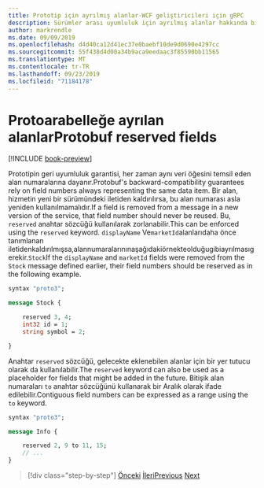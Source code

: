 ```yaml
---
title: Prototip için ayrılmış alanlar-WCF geliştiricileri için gRPC
description: Sürümler arası uyumluluk için ayrılmış alanlar hakkında bilgi edinin.
author: markrendle
ms.date: 09/09/2019
ms.openlocfilehash: d4d40ca12d41ec37e0baebf10de9d0690e4297cc
ms.sourcegitcommit: 55f438d4d00a34b9aca9eedaac3f85590bb11565
ms.translationtype: MT
ms.contentlocale: tr-TR
ms.lasthandoff: 09/23/2019
ms.locfileid: "71184178"
---
```

# <a name="protobuf-reserved-fields"></a><span data-ttu-id="dbb82-103">Protoarabelleğe ayrılan alanlar</span><span class="sxs-lookup"><span data-stu-id="dbb82-103">Protobuf reserved fields</span></span>

[!INCLUDE [book-preview](../../../includes/book-preview.md)]

<span data-ttu-id="dbb82-104">Prototipin geri uyumluluk garantisi, her zaman aynı veri öğesini temsil eden alan numaralarına dayanır.</span><span class="sxs-lookup"><span data-stu-id="dbb82-104">Protobuf's backward-compatibility guarantees rely on field numbers always representing the same data item.</span></span> <span data-ttu-id="dbb82-105">Bir alan, hizmetin yeni bir sürümündeki iletiden kaldırılırsa, bu alan numarası asla yeniden kullanılmamalıdır.</span><span class="sxs-lookup"><span data-stu-id="dbb82-105">If a field is removed from a message in a new version of the service, that field number should never be reused.</span></span> <span data-ttu-id="dbb82-106">Bu, `reserved` anahtar sözcüğü kullanılarak zorlanabilir.</span><span class="sxs-lookup"><span data-stu-id="dbb82-106">This can be enforced using the `reserved` keyword.</span></span> <span data-ttu-id="dbb82-107">`displayName` Ve`marketId`alanlarıdaha önce tanımlanan iletidenkaldırılmışsa,alannumaralarınınaşağıdakiörnekteolduğugibiayrılmasıgerekir.`Stock`</span><span class="sxs-lookup"><span data-stu-id="dbb82-107">If the `displayName` and `marketId` fields were removed from the `Stock` message defined earlier, their field numbers should be reserved as in the following example.</span></span>

```protobuf
syntax "proto3";

message Stock {

    reserved 3, 4;
    int32 id = 1;
    string symbol = 2;

}
```

<span data-ttu-id="dbb82-108">Anahtar `reserved` sözcüğü, gelecekte eklenebilen alanlar için bir yer tutucu olarak da kullanılabilir.</span><span class="sxs-lookup"><span data-stu-id="dbb82-108">The `reserved` keyword can also be used as a placeholder for fields that might be added in the future.</span></span> <span data-ttu-id="dbb82-109">Bitişik alan numaraları `to` anahtar sözcüğünü kullanarak bir Aralık olarak ifade edilebilir.</span><span class="sxs-lookup"><span data-stu-id="dbb82-109">Contiguous field numbers can be expressed as a range using the `to` keyword.</span></span>

```protobuf
syntax "proto3";

message Info {

    reserved 2, 9 to 11, 15;
    // ...
}
```

>[!div class="step-by-step"]
><span data-ttu-id="dbb82-110">[Önceki](protobuf-repeated.md)
>[İleri](protobuf-any-oneof.md)</span><span class="sxs-lookup"><span data-stu-id="dbb82-110">[Previous](protobuf-repeated.md)
[Next](protobuf-any-oneof.md)</span></span>
